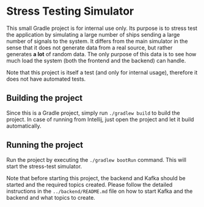 # Stress Testing Simulator

This small Gradle project is for internal use only. Its purpose is to stress test 
the application by simulating a large number of ships sending a large number of signals
to the system. It differs from the main simulator in the sense that it does not generate
data from a real source, but rather generates **a lot** of random data. The only purpose of this data 
is to see how much load the system (both the frontend and the backend) can handle.

Note that this project is itself a test (and only for internal usage), therefore it
does not have automated tests.

## Building the project
Since this is a Gradle project, simply run `./gradlew build` to build the project. In case of 
running from Intellij, just open the project and let it build automatically.


## Running the project
Run the project by executing the `./gradlew bootRun` command. This will start the stress-test simulator.

Note that before starting this project, the backend and Kafka should be started and the required topics created. Please follow the
detailed instructions in the `../backend/README.md` file on how to start Kafka and the backend and what topics to create.